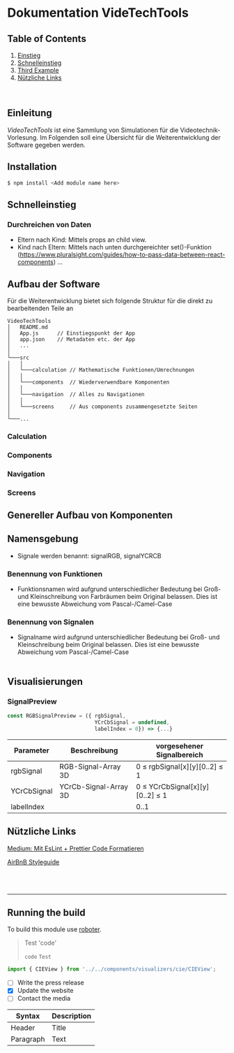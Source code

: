 # Dokumentation VideTechTools

## Table of Contents

1. [Einstieg](#einstieg)
2. [Schnelleinstieg](#schnelleinstieg)
3. [Third Example](#third-example)
4. [Nützliche Links](#nutzliche-links)

</br>

## Einleitung

_VideoTechTools_ ist eine Sammlung von Simulationen für die Videotechnik-Vorlesung. Im Folgenden soll eine Übersicht für die Weiterentwicklung der Software gegeben werden.

## Installation

```bash
$ npm install <Add module name here>
```

## Schnelleinstieg
### Durchreichen von Daten
- Eltern nach Kind: Mittels props an child view.
- Kind nach Eltern: Mittels nach unten durchgereichter set()-Funktion
  (https://www.pluralsight.com/guides/how-to-pass-data-between-react-components)
...

## Aufbau der Software

Für die Weiterentwicklung bietet sich folgende Struktur für die direkt zu bearbeitenden Teile an

```
VideoTechTools
│   README.md
│   App.js      // Einstiegspunkt der App
│   app.json    // Metadaten etc. der App
│   ...
│
└───src
│   │
│   └───calculation // Mathematische Funktionen/Umrechnungen
│   │
│   └───components  // Wiederverwendbare Komponenten
│   │
│   └───navigation  // Alles zu Navigationen
│   │
│   └───screens     // Aus components zusammengesetzte Seiten
│
└───...
```

### Calculation

### Components

### Navigation

### Screens

## Genereller Aufbau von Komponenten

## Namensgebung
- Signale werden benannt: signalRGB, signalYCRCB

### Benennung von Funktionen

- Funktionsnamen wird aufgrund unterschiedlicher Bedeutung bei Groß- und Kleinschreibung von Farbräumen beim Original belassen. Dies ist eine bewusste Abweichung vom Pascal-/Camel-Case

### Benennung von Signalen

- Signalname wird aufgrund unterschiedlicher Bedeutung bei Groß- und Kleinschreibung beim Original belassen. Dies ist eine bewusste Abweichung vom Pascal-/Camel-Case
  </br></br>

## Visualisierungen

### SignalPreview

```JavaScript
const RGBSignalPreview = ({ rgbSignal,
                            YCrCbSignal = undefined,
                            labelIndex = 0}) => {...}
```
| Parameter    | Beschreibung | vorgesehener Signalbereich |
| ---------    | ----------- |----|
| rgbSignal    | RGB-Signal-Array 3D    |  0 ≤ rgbSignal[x][y][0..2] ≤ 1       |
| YCrCbSignal  | YCrCb-Signal-Array 3D  | 0 ≤ YCrCbSignal[x][y][0..2] ≤ 1
| labelIndex   |          | 0..1

## Nützliche Links

[Medium: Mit EsLint + Prettier Code Formatieren](https://edusutil.medium.com/eslint-with-prettier-settings-for-react-native-ce13d2aaf500)

[AirBnB Styleguide](https://airbnb.io/javascript/react/#ordering)
</br></br></br></br>

---

## Running the build

To build this module use [roboter](https://www.npmjs.com/package/roboter).

> Test
> 'code'
>
> `code` `Test`

```JavaScript
import { CIEView } from '../../components/visualizers/cie/CIEView';
```

- [ ] Write the press release
- [x] Update the website
- [ ] Contact the media

| Syntax    | Description |
| --------- | ----------- |
| Header    | Title       |
| Paragraph | Text        |
